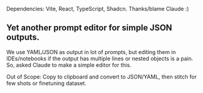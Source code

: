 Dependencies: Vite, React, TypeScript, Shadcn.
Thanks/blame Claude :)

## Yet another prompt editor for simple JSON outputs.

We use YAML/JSON as output in lot of prompts, but editing them in IDEs/notebooks if the output has multiple lines or nested objects is a pain. So, asked Claude to make a simple editor for this.

Out of Scope: Copy to clipboard and convert to JSON/YAML, then stitch for few shots or finetuning dataset.